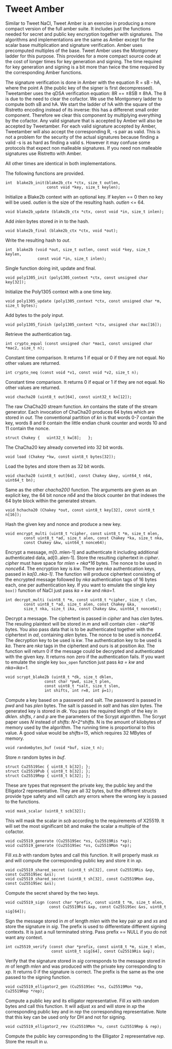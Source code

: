 Tweet Amber
===========

Similar to Tweet NaCl, Tweet Amber is an exercise in producing a more compact 
version of the full amber suite. It includes just the functions needed for 
secret and public key encryption together with signatures. The algorithms and 
implementations are the same as Amber except for the scalar base 
multiplication and signature verification. Amber uses precomputed multiples 
of the base. Tweet Amber uses the Montgomery ladder for this purpose. This 
provides for a more compact source code at the cost of longer times for key
generation and signing. The time required for key generation and signing is a
bit more than twice the time required by the corresponding Amber functions.

The signature verification is done in Amber with the equation R = sB - hA, 
where the point A (the public key of the signer is first decompressed). 
Tweetamber uses the qDSA verification equation: 8R == ±8SB ± 8hA. The 8 is 
due to the need to clear the cofactor. We use the Montgomery ladder to 
compute both sB and hA. We start the ladder of hA with the square of the 
Ristretto encoding instead of its inverse: this has a differenet small order 
component. Therefore we clear this component by multiplying everything by the 
cofactor. Any valid signature that is accepted by Amber will also be accepted 
by Tweetamber. For each valid signature accepted by Amber, Tweetamber will 
also accept the corresponding R, -s pair as valid. This is not a problem for 
the security of the actual signatures because finding a valid -s is as hard 
as finding a valid s. However it may confuse some protocols that expect non 
malleable signatures. If you need non malleable signatures use Ristretto with 
Amber.

All other times are identical in both implementations.

The following functions are provided.

	int  blake2b_init(blake2b_ctx *ctx, size_t outlen,
	                  const void *key, size_t keylen);

Initialize a Blake2b context with an optional key. If keylen == 0 then no key
will be used. *outlen* is the size of the resulting hash. *outlen* <= 64.

	void blake2b_update (blake2b_ctx *ctx, const void *in, size_t inlen);

Add *inlen* bytes stored *in* in to the hash.

	void blake2b_final (blake2b_ctx *ctx, void *out);

Write the resulting hash to *out*.

	int  blake2b (void *out, size_t outlen, const void *key, size_t keylen,
	              const void *in, size_t inlen);

Single function doing init, update and final.

	void poly1305_init (poly1305_context *ctx, const unsigned char key[32]);

Initialize the Poly1305 context with a one time key.

	void poly1305_update (poly1305_context *ctx, const unsigned char *m, size_t bytes);

Add bytes to the poly input.

	void poly1305_finish (poly1305_context *ctx, unsigned char mac[16]);

Retrieve the authentication tag.


	int crypto_equal (const unsigned char *mac1, const unsigned char *mac2, size_t n);

Constant time comparison. It returns 1 if equal or 0 if they are not equal.
No other values are returned.

	int crypto_neq (const void *v1, const void *v2, size_t n);

Constant time comparison. It returns 0 if equal or 1 if they are not equal.
No other values are returned.

	void chacha20 (uint8_t out[64], const uint32_t kn[12]);

The raw ChaCha20 stream function. *kn* contains the state of the stream
generator. Each invocation of ChaCha20 produces 64 bytes which are stored in
*out*. The conventional partition of *kn* is that words 0-7 contain the key,
words 8 and 9 contain the little endian chunk counter and words 10 and 11
contain the nonce.

	struct Chakey {   uint32_t kw[8];   };

The ChaCha20 key already converted into 32 bit words.

	void load (Chakey *kw, const uint8_t bytes[32]);

Load the bytes and store them as 32 bit words.

	void chacha20 (uint8_t out[64], const Chakey &key, uint64_t n64, uint64_t bn);

Same as the other *chacha20()* function. The arguments are given as an
explicit key, the 64 bit nonce *n64* and the block counter *bn* that indexes
the 64 byte block within the generated stream.

	void hchacha20 (Chakey *out, const uint8_t key[32], const uint8_t n[16]);

Hash the given key and nonce and produce a new key.

	void encrypt_multi (uint8_t *cipher, const uint8_t *m, size_t mlen,
	        const uint8_t *ad, size_t alen, const Chakey *ka, size_t nka,
	        const Chakey &kw, uint64_t nonce64);

Encrypt a message, m[0..mlen-1] and authenticate it including additional
authenticated data, ad[0..alen-1]. Store the resulting ciphertext in
*cipher*. *cipher* must have space for *mlen + nka\*16* bytes. The nonce to be
used in *nonce64*. The encryption key is *kw*. There are *nka* authentication
keys, passed in *ka[0..nka-1]*. The function will produce ciphertext
consisting of the encrypted message followed by *nka* authentication tags of
16 bytes each, one per authentication key. If you want to emulate the single
key `box()` function of NaCl just pass *ka = kw* and *nka=1*.

	int decrypt_multi (uint8_t *m, const uint8_t *cipher, size_t clen,
	        const uint8_t *ad, size_t alen, const Chakey &ka,
	        size_t nka, size_t ika, const Chakey &kw, uint64_t nonce64);

Decrypt a message. The ciphertext is passed in *cipher* and has *clen* bytes.
The resuling plaintext will be stored in *m* and will contain *clen -
nka\*16* bytes. You also pass data that is to be authenticated together with
the ciphertext in *ad*, containing *alen* bytes. The nonce to be used is
*nonce64*. The decryption key to be used is *kw*. The authentication key to
be used is *ka*. There are *nka* tags in the ciphertext and ours is at
position *ika*. The function will return 0 if the message could be decrypted
and authenticated with the given key. It returns non zero if the
authentication fails. If you want to emulate the single key `box_open`
function just pass *ka = kw* and *nka=ika=1*.

	void scrypt_blake2b (uint8_t *dk, size_t dklen,
	                 const char *pwd, size_t plen,
	                 const uint8_t *salt, size_t slen,
	                 int shifts, int r=8, int p=1);

Compute a key based on a password and salt. The password is passed in *pwd*
and has *plen* bytes. The salt is passed in *salt* and has *slen* bytes. The
generated key is stored in *dk*. You pass the required length of the key in
*dklen*. *shifts*, *r* and *p* are the parameters of the Scrypt algorithm.
The Scrypt paper uses *N* instead of *shifts*: *N=2^shifts*. N is the amount
of kilobytes of memory used by the algorithm. The running time is
proportional to this value. A good value would be *shifts=15*, which requires
32 MBytes of memory.

	void randombytes_buf (void *buf, size_t n);

Store *n* random bytes in *buf*.


	struct Cu25519Sec { uint8_t b[32]; };
	struct Cu25519Pub { uint8_t b[32]; };
	struct Cu25519Rep { uint8_t b[32]; };

These are types that represent the private key, the public key and the
Elligator2 representative. They are all 32 bytes, but the different structs
provide type safety and will catch any errors where the wrong key is passed
to the functions.

	void mask_scalar (uint8_t scb[32]);

This will mask the scalar in *scb* according to the requirements of X25519.
It will set the most significant bit and make the scalar a multiple of the
cofactor.

	void cu25519_generate (Cu25519Sec *xs, Cu25519Ris *xp);
	void cu25519_generate (Cu25519Sec *xs, Cu25519Mon *xp);


Fill *xs.b* with random bytes and call this function. It will properly mask *xs* and
will compute the corresponding public key and store it in *xp*.


	void cu25519_shared_secret (uint8_t sh[32], const Cu25519Ris &xp, const Cu25519Sec &xs);
	void cu25519_shared_secret (uint8_t sh[32], const Cu25519Mon &xp, const Cu25519Sec &xs);

Compute the secret shared by the two keys.

	void cu25519_sign (const char *prefix, const uint8_t *m, size_t mlen,
	                   const Cu25519Ris &xp, const Cu25519Sec &xs, uint8_t sig[64]);

Sign the message stored in *m* of length *mlen* with the key pair *xp* and
*xs* and store the signature in *sig*. The prefix is used to differentiate
different signing contexts. It is just a null terminated string. Pass prefix
== NULL if you do not want any context.

	int cu25519_verify (const char *prefix, const uint8_t *m, size_t mlen,
	                    const uint8_t sig[64], const Cu25519Ris &xp);

Verify that the signature stored in *sig* corresponds to the message stored
in *m* of length *mlen* and was produced with the private key corresponding
to *xp*. It returns 0 if the signature is correct. The prefix is the same as
the one passed to the signing function.

	void cu25519_elligator2_gen (Cu25519Sec *xs, Cu25519Mon *xp, Cu25519Rep *rep);

Compute a public key and its elligator representative. Fill *xs* with random
bytes and call this function. It will adjust *xs* and will store in *xp* the
corresponding public key and in *rep* the corresponding representative. Note
that this key can be used only for DH and not for signing.

	void cu25519_elligator2_rev (Cu25519Mon *u, const Cu25519Rep & rep);

Compute the public key corresponding to the Elligator 2 representative *rep*.
Store the result in *u*.



